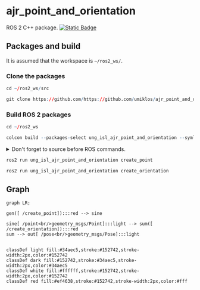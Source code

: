 # ajr_point_and_orientation

ROS 2 C++ package.  [![Static Badge](https://img.shields.io/badge/ROS_2-Humble-34aec5)](https://docs.ros.org/en/humble/)
## Packages and build

It is assumed that the workspace is `~/ros2_ws/`.

### Clone the packages
``` r
cd ~/ros2_ws/src
```
``` r
git clone https://github.com/https://github.com/umiklos/ajr_point_and_orientation
```

### Build ROS 2 packages
``` r
cd ~/ros2_ws
```
``` r
colcon build --packages-select ung_isl_ajr_point_and_orientation --symlink-install
```

<details>
<summary> Don't forget to source before ROS commands.</summary>

``` bash
source ~/ros2_ws/install/setup.bash
```
</details>


``` r
ros2 run ung_isl_ajr_point_and_orientation create_point 
```

``` r
ros2 run ung_isl_ajr_point_and_orientation create_orientation
```
## Graph

``` mermaid
graph LR;

gen([ /create_point]):::red --> sine

sine[ /point<br/>geometry_msgs/Point]:::light --> sum([ /create_orientation]):::red
sum --> out[ /pose<br/>geometry_msgs/Pose]:::light 


classDef light fill:#34aec5,stroke:#152742,stroke-width:2px,color:#152742  
classDef dark fill:#152742,stroke:#34aec5,stroke-width:2px,color:#34aec5
classDef white fill:#ffffff,stroke:#152742,stroke-width:2px,color:#152742
classDef red fill:#ef4638,stroke:#152742,stroke-width:2px,color:#fff
```
